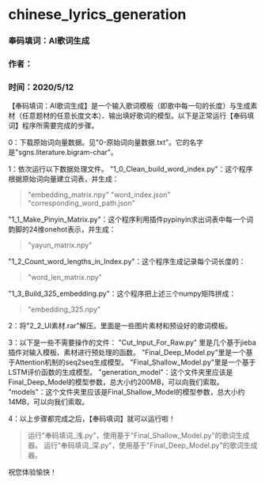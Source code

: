 # chinese_lyrics_generation
### 奉码填词：AI歌词生成
### 作者： 
### 时间：2020/5/12 

【奉码填词：AI歌词生成】是一个输入歌词模板（即歌中每一句的长度）与生成素材（任意题材的任意长度文本）、输出填好歌词的模型。以下是正常运行【奉码填词】程序所需要完成的步骤。

0：下载原始词向量数据。见"0-原始词向量数据.txt"。它的名字是"sgns.literature.bigram-char"。

1：依次运行以下数据处理文件。
"1_0_Clean_build_word_index.py"：这个程序根据原始词向量建立词表，并生成：
>"embedding_matrix.npy"
>"word_index.json"
>"corresponding_word_path.json"

"1_1_Make_Pinyin_Matrix.py"：这个程序利用插件pypinyin求出词表中每一个词韵脚的24维onehot表示，并生成：
>"yayun_matrix.npy"

"1_2_Count_word_lengths_in_Index.py"：这个程序生成记录每个词长度的：
>"word_len_matrix.npy"

"1_3_Build_325_embedding.py"：这个程序把上述三个numpy矩阵拼成：
>"embedding_325.npy"

2：将"2_2_UI素材.rar"解压。里面是一些图片素材和预设好的歌词模板。

3：以下是一些不需要操作的文件：
"Cut_Input_For_Raw.py" 里是几个基于jieba插件对输入模板、素材进行预处理的函数。
"Final_Deep_Model.py"里是一个基于Attention机制的seq2seq生成模型。
"Final_Shallow_Model.py"里是一个基于LSTM评价函数的生成模型。
"generation_model"：这个文件夹里应该是Final_Deep_Model的模型参数，总大小约200MB，可以向我们索取。
"models"：这个文件夹里应该是Final_Shallow_Model的模型参数，总大小约14MB，可以向我们索取。

4：以上步骤都完成之后，【奉码填词】就可以运行啦！
>运行"奉码填词_浅.py"，使用基于"Final_Shallow_Model.py"的歌词生成器。
>运行"奉码填词_深.py"，使用基于"Final_Deep_Model.py"的歌词生成器。

祝您体验愉快！
